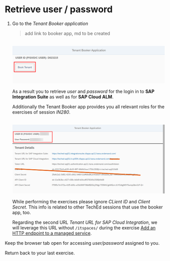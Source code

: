 # Retrieve user / password

1. Go to the *Tenant Booker application* 

    > add link to booker app, md to be created

    <br>![](/exercises/ex1/images/BookerApp.png)
  
   As a result you to retrieve *user* and *password* for the login in to **SAP Integration Suite** as well as for **SAP Cloud ALM**. 
   
   Additionally the Tenant Booker app provides you all relevant roles for the exercises of session *IN280*.
   
   <br>![](/exercises/ex1/images/BookerAppResult.png)   
     
   While performing the exercises please ignore *CLient ID* and *Client Secret*. This info is related to other TechEd sessions that use the booker app, too.
   
   Regarding the second URL *Tenant URL for SAP Cloud Integration*, we will leverage this URL without `/itspaces/` during the exercise [Add an HTTP endpoint to a managed service](../../ex/ex12).

Keep the browser tab open for accessing *user/password* assigned to you.

Return back to your last exercise.
